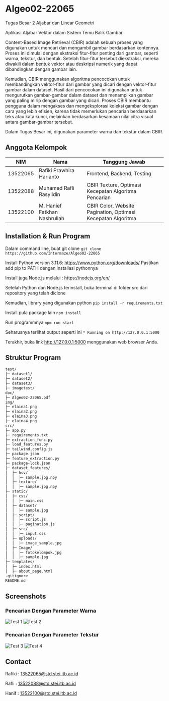 # Algeo02-22065
Tugas Besar 2 Aljabar dan Linear Geometri

Aplikasi Aljabar Vektor dalam Sistem Temu Balik Gambar

Content-Based Image Retrieval (CBIR) adalah sebuah proses yang digunakan untuk mencari dan mengambil gambar berdasarkan kontennya. Proses ini dimulai dengan ekstraksi fitur-fitur penting dari gambar, seperti warna, tekstur, dan bentuk. Setelah fitur-fitur tersebut diekstraksi, mereka diwakili dalam bentuk vektor atau deskripsi numerik yang dapat dibandingkan dengan gambar lain. 

Kemudian, CBIR menggunakan algoritma pencocokan untuk membandingkan vektor-fitur dari gambar yang dicari dengan vektor-fitur gambar dalam dataset. Hasil dari pencocokan ini digunakan untuk mengurutkan gambar-gambar dalam dataset dan menampilkan gambar yang paling mirip dengan gambar yang dicari. Proses CBIR membantu pengguna dalam mengakses dan mengeksplorasi koleksi gambar dengan cara yang lebih efisien, karena tidak memerlukan pencarian berdasarkan teks atau kata kunci, melainkan berdasarkan kesamaan nilai citra visual antara gambar-gambar tersebut. 

Dalam Tugas Besar ini, digunakan parameter warna dan tekstur dalam CBIR.

## Anggota Kelompok

| NIM      | Nama                         | Tanggung Jawab                                               |
|----------|------------------------------|--------------------------------------------------------------|
| 13522065 | Rafiki Prawhira Harianto     | Frontend, Backend, Testing                                   |
| 13522088 | Muhamad Rafli Rasyiidin      | CBIR Texture, Optimasi Kecepatan Algoritma Pencarian         |
| 13522100 | M. Hanief Fatkhan Nashrullah | CBIR Color, Website Pagination, Optimasi Kecepatan Algoritma |

## Installation & Run Program

Dalam command line, buat git clone
`git clone https://github.com/Intermaze/Algeo02-22065`

Install Python version 3.11.6: https://www.python.org/downloads/
Pastikan add pip to PATH dengan installasi pythonnya

Install juga Node.js melalui : https://nodejs.org/en/

Setelah Python dan Node.js terinstall, buka terminal di folder src dari repository yang telah diclone

Kemudian, library yang digunakan python
`pip install -r requirements.txt`

Install pula package lain
`npm install`

Run programmnya
`npm run start`

Seharusnya terlihat output seperti ini
`* Running on http://127.0.0.1:5000`

Terakhir, buka link http://127.0.0.1:5000 menggunakan web browser Anda.

## Struktur Program

```md
test/
├─ dataset1/
├─ dataset2/
├─ dataset3/
├─ imagetest/
doc/
├─ Algeo02-22065.pdf
img/
├─ elaina1.png
├─ elaina2.png
├─ elaina3.png
├─ elaina4.png
src/
├─ app.py
├─ requirements.txt
├─ extraction_func.py
├─ load_features.py
├─ tailwind.config.js
├─ package.json
├─ feature_extraction.py
├─ package-lock.json
├─ dataset_features/
│  ├─ hsv/
│  │  ├─ sample.jpg.npy
│  ├─ texture/
│  │  ├─ sample.jpg.npy
├─ static/
│  ├─ css/
│  │  ├─ main.css
│  ├─ dataset/
│  │  ├─ sample.jpg
│  ├─ script/
│  │  ├─ script.js
│  │  ├─ pagination.js
│  ├─ src/
│  │  ├─ input.css
│  ├─ uploads/
│  │  ├─ image_sample.jpg
│  ├─ Image/
│  │  ├─ fotokelompok.jpg
│  │  ├─ sample.jpg
├─ templates/
│  ├─ index.html
│  ├─ about_page.html
.gitignore
README.md
```

## Screenshots
### Pencarian Dengan Parameter Warna
![Test 1](/img/elaina1.png)
![Test 2](/img/elaina2.png)

### Pencarian Dengan Parameter Tekstur
![Test 3](/img/elaina3.png)
![Test 4](/img/elaina4.png)

## Contact 
Rafiki : 13522065@std.stei.itb.ac.id

Rafli  : 13522088@std.stei.itb.ac.id

Hanif  : 13522100@std.stei.itb.ac.id
